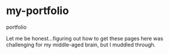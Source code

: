 # my-portfolio
portfolio

Let me be honest...figuring out how to get these pages here was
challenging for my middle-aged brain, but I muddled through.